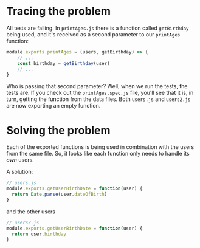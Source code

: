 # Tracing the problem
All tests are failing. In `printAges.js` there is a function called `getBirthday` being used, and it's received as a second parameter to our `printAges` function:

```javascript
module.exports.printAges = (users, getBirthday) => {
    // ...
    const birthday = getBirthday(user)
    // ...
}
```

Who is passing that second parameter? Well, when we run the tests, the tests are. If you check out the `printAges.spec.js` file, you'll see that it is, in turn, getting the function from the data files. Both `users.js` and `users2.js` are now exporting an empty function.


# Solving the problem
Each of the exported functions is being used in combination with the users from the same file. So, it looks like each function only needs to handle its _own_ users.

A solution:

```js
// users.js
module.exports.getUserBirthDate = function(user) {
  return Date.parse(user.dateOfBirth)
}
```

and the other users
```js
// users2.js
module.exports.getUserBirthDate = function(user) {
  return user.birthday
}
```
